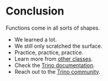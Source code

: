 # Conclusion

Functions come in all sorts of shapes.

* We learned a lot.
* We still only scratched the surface.
* Practice, practice, practice.
* Learn more from [other classes](../../index.html#/0/1).
* Check the [Trino documentation](https://trino.io/docs/current/).
* Reach out to the [Trino community](https://trino.io/community).
